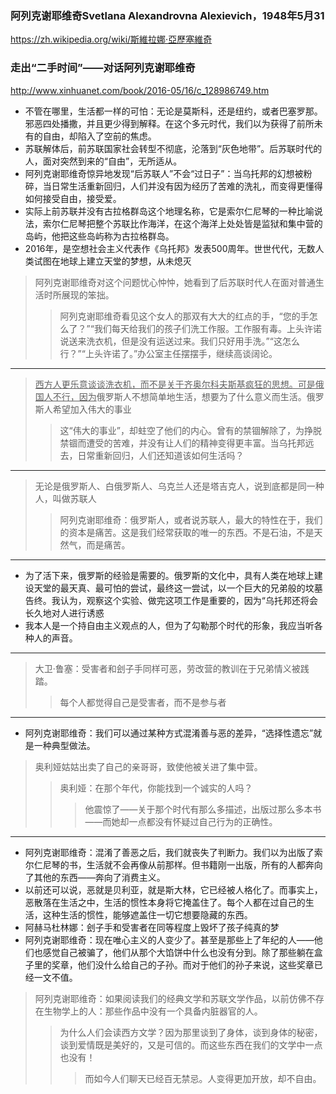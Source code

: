 ### 阿列克谢耶维奇Svetlana Alexandrovna Alexievich，1948年5月31
https://zh.wikipedia.org/wiki/斯維拉娜·亞歷塞維奇
### 走出“二手时间”——对话阿列克谢耶维奇
http://www.xinhuanet.com/book/2016-05/16/c_128986749.htm
- 不管在哪里，生活都一样的可怕：无论是莫斯科，还是纽约，或者巴塞罗那。邪恶四处播撒，并且更少得到解释。在这个多元时代，我们以为获得了前所未有的自由，却陷入了空前的焦虑。
- 苏联解体后，前苏联国家社会转型不彻底，沦落到“灰色地带”。后苏联时代的人，面对突然到来的“自由”，无所适从。
- 阿列克谢耶维奇惊异地发现“后苏联人”不会“过日子”：当乌托邦的幻想被粉碎，当日常生活重新回归，人们并没有因为经历了苦难的洗礼，而变得更懂得如何接受自由，接受爱。
- 实际上前苏联并没有古拉格群岛这个地理名称，它是索尔仁尼琴的一种比喻说法，索尔仁尼琴把整个苏联比作海洋，在这个海洋上处处皆是监狱和集中营的岛屿，他把这些岛屿称为古拉格群岛。
- 2016年，是空想社会主义代表作《乌托邦》发表500周年。世世代代，无数人类试图在地球上建立天堂的梦想，从未熄灭
>阿列克谢耶维奇对这个问题忧心忡忡，她看到了后苏联时代人在面对普通生活时所展现的笨拙。
>> 阿列克谢耶维奇看见这个女人的那双有大大的红点的手，“您的手怎么了？”“我们每天给我们的孩子们洗工作服。工作服有毒。上头许诺说送来洗衣机，但是没有运送过来。我们只好用手洗。”“这怎么行？”“上头许诺了。”办公室主任摆摆手，继续高谈阔论。
---
><u>西方人更乐意谈谈洗衣机，而不是关于齐奥尔科夫斯基疯狂的思想。可是俄国人不行，因为</u>俄罗斯人不想简单地生活，想要为了什么意义而生活。俄罗斯人希望加入伟大的事业
>>这“伟大的事业”，却蛀空了他们的内心。曾有的禁锢解除了，为挣脱禁锢而遭受的苦难，并没有让人们的精神变得更丰富。当乌托邦远去，日常重新回归，人们还知道该如何生活吗？
---
>无论是俄罗斯人、白俄罗斯人、乌克兰人还是塔吉克人，说到底都是同一种人，叫做苏联人
>>阿列克谢耶维奇：俄罗斯人，或者说苏联人，最大的特性在于，我们的资本是痛苦。这是我们经常获取的唯一的东西。不是石油，不是天然气，而是痛苦。
---
- 为了活下来，俄罗斯的经验是需要的。俄罗斯的文化中，具有人类在地球上建设天堂的最天真、最可怕的尝试，最终这一尝试，以一个巨大的兄弟般的坟墓告终。我认为，观察这个实验、做完这项工作是重要的，因为“乌托邦还将会长久地对人进行诱惑
- 我本人是一个持自由主义观点的人，但为了勾勒那个时代的形象，我应当听各种人的声音。
---
>大卫·鲁塞：受害者和刽子手同样可恶，劳改营的教训在于兄弟情义被践踏。
>>每个人都觉得自己是受害者，而不是参与者
---
- 阿列克谢耶维奇：我们可以通过某种方式混淆善与恶的差异，“选择性遗忘”就是一种典型做法。
>奥利娅姑姑出卖了自己的亲哥哥，致使他被关进了集中营。
>>奥利娅：在那个年代，你能找到一个诚实的人吗？
>>>他震惊了——关于那个时代有那么多描述，出版过那么多本书——而她却一点都没有怀疑过自己行为的正确性。
---
- 阿列克谢耶维奇：混淆了善恶之后，我们就丧失了判断力。我们以为出版了索尔仁尼琴的书，生活就不会再像从前那样。但书籍刚一出版，所有的人都奔向了其他的东西——奔向了消费主义。
- 以前还可以说，恶就是贝利亚，就是斯大林，它已经被人格化了。而事实上，恶散落在生活之中，生活的惯性本身将它掩盖住了。每个人都在过自己的生活，这种生活的惯性，能够遮盖住一切它想要隐藏的东西。
- 阿赫马杜林娜：刽子手和受害者在同等程度上毁坏了孩子纯真的梦
- 阿列克谢耶维奇：现在唯心主义的人变少了。甚至是那些上了年纪的人——他们也感觉自己被骗了，他们从那个大馅饼中什么也没有分到。除了那些躺在盒子里的奖章，他们没什么给自己的子孙。而对于他们的孙子来说，这些奖章已经一文不值。
>阿列克谢耶维奇：如果阅读我们的经典文学和苏联文学作品，以前仿佛不存在生物学上的人：那些作品中没有一个具备内脏器官的人。
>>为什么人们会读西方文学？因为那里谈到了身体，谈到身体的秘密，谈到爱情既是美好的，又是可信的。而这些东西在我们的文学中一点也没有！
>>>而如今人们聊天已经百无禁忌。人变得更加开放，却不自由。